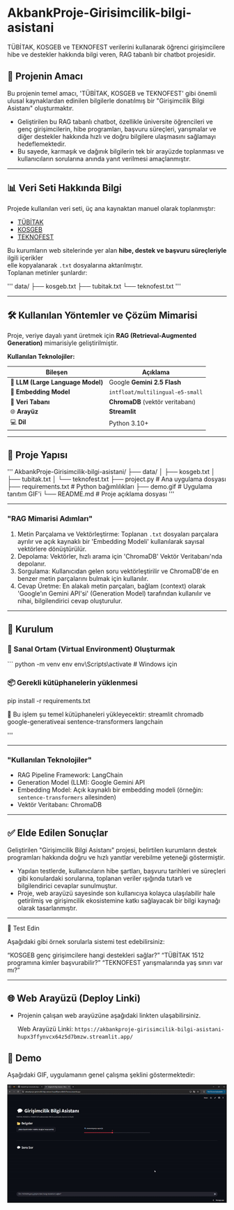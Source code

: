 # AkbankProje-Girisimcilik-bilgi-asistani
  TÜBİTAK, KOSGEB ve TEKNOFEST verilerini kullanarak öğrenci girişimcilere hibe ve destekler hakkında bilgi veren, RAG tabanlı bir chatbot projesidir.

## 🚀 Projenin Amacı

  Bu projenin temel amacı, 'TÜBİTAK, KOSGEB ve TEKNOFEST' gibi önemli ulusal kaynaklardan edinilen bilgilerle donatılmış bir "Girişimcilik Bilgi Asistanı" oluşturmaktır.

-  Geliştirilen bu RAG tabanlı chatbot, özellikle üniversite öğrencileri ve genç girişimcilerin, hibe programları, başvuru süreçleri, yarışmalar ve diğer destekler hakkında hızlı ve doğru bilgilere ulaşmasını sağlamayı hedeflemektedir.
-  Bu sayede, karmaşık ve dağınık bilgilerin tek bir arayüzde toplanması ve kullanıcıların sorularına anında yanıt verilmesi amaçlanmıştır.

---

## 📊 Veri Seti Hakkında Bilgi

Projede kullanılan veri seti, üç ana kaynaktan manuel olarak toplanmıştır:

- [TÜBİTAK](https://www.tubitak.gov.tr/)
- [KOSGEB](https://www.kosgeb.gov.tr/)
- [TEKNOFEST](https://www.teknofest.org/)

Bu kurumların web sitelerinde yer alan **hibe, destek ve başvuru süreçleriyle** ilgili içerikler  
elle kopyalanarak `.txt` dosyalarına aktarılmıştır.  
Toplanan metinler şunlardır:

\'\'\'
data/
├── kosgeb.txt
├── tubitak.txt
└── teknofest.txt
\'\'\'

---

## 🛠️ Kullanılan Yöntemler ve Çözüm Mimarisi

Proje, veriye dayalı yanıt üretmek için **RAG (Retrieval-Augmented Generation)** mimarisiyle geliştirilmiştir.

**Kullanılan Teknolojiler:**

| Bileşen | Açıklama |
|----------|-----------|
| 💬 **LLM (Large Language Model)** | Google **Gemini 2.5 Flash** |
| 🧭 **Embedding Model** | `intfloat/multilingual-e5-small` |
| 🧮 **Veri Tabanı** | **ChromaDB** (vektör veritabanı) |
| 🌐 **Arayüz** | **Streamlit** |
| 💻 **Dil** | Python 3.10+ |

---

## 🧱 Proje Yapısı
\'\'\'
AkbankProje-Girisimcilik-bilgi-asistani/
├── data/
│ ├── kosgeb.txt
│ ├── tubitak.txt
│ └── teknofest.txt
├── project.py # Ana uygulama dosyası
├── requirements.txt # Python bağımlılıkları
├── demo.gif # Uygulama tanıtım GIF'i
└── README.md # Proje açıklama dosyası
\'\'\'

---

### "RAG Mimarisi Adımları"

1. Metin Parçalama ve Vektörleştirme: Toplanan `.txt` dosyaları parçalara ayrılır ve açık kaynaklı bir 'Embedding Modeli' kullanılarak sayısal vektörlere dönüştürülür.
2. Depolama: Vektörler, hızlı arama için 'ChromaDB' Vektör Veritabanı'nda depolanır.
3. Sorgulama: Kullanıcıdan gelen soru vektörleştirilir ve ChromaDB'de en benzer metin parçalarını bulmak için kullanılır.
4. Cevap Üretme: En alakalı metin parçaları, bağlam (context) olarak 'Google'ın Gemini API'si' (Generation Model) tarafından kullanılır ve nihai, bilgilendirici cevap oluşturulur.

---

## 🌼 Kurulum

### 🧱 Sanal Ortam (Virtual Environment) Oluşturmak

\`\`\`
python -m venv env
env\Scripts\activate   # Windows için

### 📦 Gerekli kütüphanelerin yüklenmesi
pip install -r requirements.txt

🧩 Bu işlem şu temel kütüphaneleri yükleyecektir:
streamlit
chromadb
google-generativeai
sentence-transformers
langchain

\'\'\' 

--- 

### "Kullanılan Teknolojiler"

-  RAG Pipeline Framework: LangChain
-  Generation Model (LLM): Google Gemini API
-  Embedding Model: Açık kaynaklı bir embedding modeli (örneğin: `sentence-transformers` ailesinden)
-  Vektör Veritabanı: ChromaDB

---

## ✅ Elde Edilen Sonuçlar

Geliştirilen "Girişimcilik Bilgi Asistanı" projesi, belirtilen kurumların destek programları hakkında doğru ve hızlı yanıtlar verebilme yeteneği göstermiştir.
-  Yapılan testlerde, kullanıcıların hibe şartları, başvuru tarihleri ve süreçleri gibi konulardaki sorularına, toplanan veriler ışığında tutarlı ve bilgilendirici cevaplar sunulmuştur.
-  Proje, web arayüzü sayesinde son kullanıcıya kolayca ulaşılabilir hale getirilmiş ve girişimcilik ekosistemine katkı sağlayacak bir bilgi kaynağı olarak tasarlanmıştır.

---

🧭 Test Edin

Aşağıdaki gibi örnek sorularla sistemi test edebilirsiniz:

“KOSGEB genç girişimcilere hangi destekleri sağlar?”
“TÜBİTAK 1512 programına kimler başvurabilir?”
“TEKNOFEST yarışmalarında yaş sınırı var mı?”

---

## 🌐 Web Arayüzü (Deploy Linki)

-  Projenin çalışan web arayüzüne aşağıdaki linkten ulaşabilirsiniz.

    Web Arayüzü Linki: `https://akbankproje-girisimcilik-bilgi-asistani-hupx3ffynvcx64z5d7bmzw.streamlit.app/`
   
## 🎥 Demo
Aşağıdaki GIF, uygulamanın genel çalışma şeklini göstermektedir:

<p align="center">
  <img src="./demo.gif" alt="Uygulama Tanıtımı" width="800"/>
</p>

   

